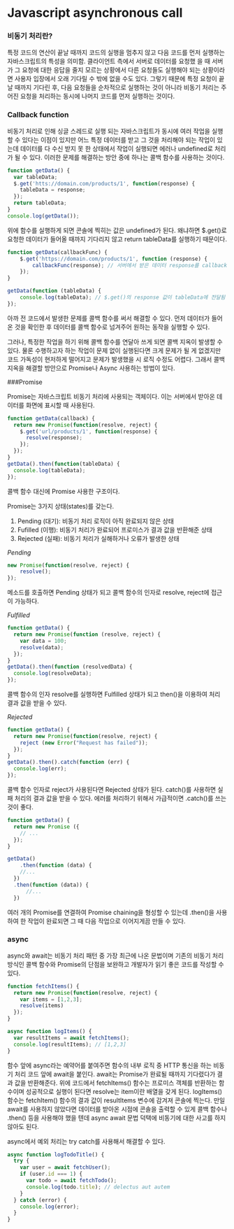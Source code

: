 # Javascript asynchronous call

### 비동기 처리란?

특정 코드의 연산이 끝날 때까지 코드의 실행을 멈추지 않고 다음 코드를 먼저 실행하는 자바스크립트의 특성을 의미함. 클라이언트 측에서 서버로 데이터를 요청했 을 때 서버가 그 요청에 대한 응답을 줄지 모르는 상황에서 다른 요청들도 실행해야 되는 상황이라면 사용자 입장에서 오래 기다릴 수 밖에 없을 수도 있다. 그렇기 때문에 특정 요청이 끝날 때까지 기다린 후, 다음 요청들을 순차적으로 실행하는 것이 아니라 비동기 처리는 주어진 요청을 처리하는 동시에 나머지 코드를 먼저 실행하는 것이다.



### Callback function

비동기 처리로 인해 싱글 스레드로 실행 되는 자바스크립트가 동시에 여러 작업을 실행할 수 있다는 이점이 있지만 어느 특정 데이터를 받고 그 것을 처리해야 되는 작업이 있는데 데이터를 다 수신 받지 못 한 상태에서 작업이 실행되면 에러나 undefined로 처리가 될 수 있다. 이러한 문제를 해결하는 방안 중에 하나는 콜백 함수를 사용하는 것이다.

```javascript
function getData() {
  var tableData;
  $.get('htts://domain.com/products/1', function(response) {
    tableData = response;
  });
  return tableData;
}
console.log(getData());
```

위에 함수를 실행하게 되면 콘솔에 찍히는 값은 undefined가 된다. 왜냐하면 $.get()로 요청한 데이터가 들어올 때까지 기다리지 않고 return tableData를 실행하기 때문이다.

```javascript
function getData(callbackFunc) {
	$.get('https://domain.com/products/1', function (response) {
		callbackFunc(response); // 서버에서 받은 데이터 response를 callbackFunc() 함수에 넘겨줌
	});
}

getData(function (tableData) {
	console.log(tableData); // $.get()의 response 값이 tableData에 전달됨
});
```

아까 전 코드에서 발생한 문제를 콜백 함수를 써서 해결할 수 있다. 먼저 데이터가 들어온 것을 확인한 후 데이터를 콜백 함수로 넘겨주어 원하는 동작을 실행할 수 있다.

그러나, 특정한 작업을 하기 위해 콜백 함수를 연달아 쓰게 되면 콜백 지옥이 발생할 수 있다. 물론 수행하고자 하는 작업이 문제 없이 실행된다면 크게 문제가 될 게 없겠지만 코드 가독성이 현저하게 떨어지고 문제가 발생했을 시 로직 수정도 어렵다. 그래서 콜백 지옥을 해결할 방안으로 Promise나 Async 사용하는 방법이 있다.



###Promise

Promise는 자바스크립트 비동기 처리에 사용되는 객체이다. 이는 서버에서 받아온 데이터를 화면에 표시할 때 사용된다. 

```javascript
function getData(callback) {
  return new Promise(function(resolve, reject) {
    $.get('url/products/1', function(response) {
      resolve(response);
    });
  });
}
getData().then(function(tableData) {
  console.log(tableData);
});
```

콜백 함수 대신에 Promise 사용한 구조이다.

Promise는 3가지 상태(states)를 갖는다.

1. Pending (대기): 비동기 처리 로직이 아직 완료되지 않은 상태
2. Fufilled (이행): 비동기 처리가 완료되어 프로미스가 결과 값을 반환해준 상태
3. Rejected (실패): 비동기 처리가 실해하거나 오류가 발생한 상태

*Pending*

```javascript
new Promise(function(resolve, reject) {
	resolve();
});
```



메소드를 호출하면 Pending 상태가 되고 콜백 함수의 인자로 resolve, reject에 접근이 가능하다.

*Fulfilled*

```javascript
function getData() {
  return new Promise(function (resolve, reject) {
    var data = 100;
    resolve(data);
  });
}
getData().then(function (resolvedData) {
  console.log(resolveData);
});
```

콜백 함수의 인자 resolve를 실행하면 Fulfilled 상태가 되고 then()을 이용하여 처리 결과 값을 받을 수 있다.

*Rejected*

```javascript
function getData() {
  return new Promise(function(resolve, reject) {
    reject (new Error("Request has failed"));
  });
}
getData().then().catch(function (err) {
  console.log(err);
});
```

콜백 함수 인자로 reject가 사용된다면 Rejected 상태가 된다. catch()를 사용하면 실패 처리의 결과 값을 받을 수 있다. 에러를 처리하기 위해서 가급적이면 .catch()를 쓰는 것이 좋다.

```javascript
function getData() {
  return new Promise ({
    // ...
  });
}

getData()
	.then(function (data) {
  	//...      
  })
  .then(function (data)) {
      //...      
  })
```

여러 개의 Promise를 연결하여 Promise chaining을 형성할 수 있는데 .then()을 사용하여 한 작업이 완료되면 그 때 다음 작업으로 이어지게끔 만들 수 있다.



### async

async와 await는 비동기 처리 패턴 중 가장 최근에 나온 문법이며 기존의 비동기 처리 방식인 콜백 함수와 Promise의 단점을 보완하고 개발자가 읽기 좋은 코드를 작성할 수 있다.

```javascript
function fetchItems() {
  return new Promise(function(resolve, reject) {
    var items = [1,2,3];
    resolve(items)
  });
}

async function logItems() {
  var resultItems = await fetchItems();
  console.log(resultItems); // [1,2,3]
}
```

함수 앞에 async라는 예약어를 붙여주면 함수의 내부 로직 중 HTTP 통신을 하는 비동기 처리 코드 앞에 await을 붙인다. await는 Promise가 완료될 때까지 기다렸다가 결과 값을 반환해준다.  위에 코드에서 fetchItems() 함수는 프로미스 객체를 반환하는 함수이며 성공적으로 실행이 된다면 resolve는 item이란 배열을 갖게 된다. logItems() 함수는 fetchItem() 함수의 결과 값이 resultItems 변수에 감겨져 콘솔에 찍는다.  만일 await를 사용하지 않았다면 데이터를 받아온 시점에 콘솔을 출력할 수 있게 콜백 함수나 .then() 등을 사용해야 했을 텐데 async await 문법 덕택에 비동기에 대한 사고를 하지 않아도 된다.

async에서 예외 처리는 try catch를 사용해서 해결할 수 있다.

```javascript
async function logTodoTitle() {
  try {
    var user = await fetchUser();
    if (user.id === 1) {
      var todo = await fetchTodo();
      console.log(todo.title); // delectus aut autem
    }
  } catch (error) {
    console.log(error);
  }
}
```

